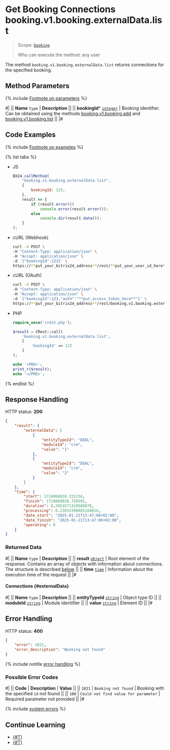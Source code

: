 # Get Booking Connections booking.v1.booking.externalData.list

> Scope: [`booking`](../../../scopes/permissions.md)
>
> Who can execute the method: any user

The method `booking.v1.booking.externalData.list` returns connections for the specified booking.

## Method Parameters

{% include [Footnote on parameters](../../../../_includes/required.md) %}

#|
|| **Name**
`type` | **Description** ||
|| **bookingId***
[`integer`](../../../data-types.md) | Booking identifier.
Can be obtained using the methods [booking.v1.booking.add](../booking-v1-booking-add.md) and [booking.v1.booking.list](../booking-v1-booking-list.md) ||
|#

## Code Examples

{% include [Footnote on examples](../../../../_includes/examples.md) %}

{% list tabs %}

- JS

    ```js
    BX24.callMethod(
        "booking.v1.booking.externalData.list",
        {
            bookingId: 123,
        },
        result => {
            if (result.error())
                console.error(result.error());
            else
                console.dir(result.data());
        }
    );
    ```

- cURL (Webhook)

    ```bash
    curl -X POST \
    -H "Content-Type: application/json" \
    -H "Accept: application/json" \
    -d '{"bookingId":123}' \
    https://**put_your_bitrix24_address**/rest/**put_your_user_id_here**/**put_your_webhook_here**/booking.v1.booking.externalData.list
    ```

- cURL (OAuth)

    ```bash
    curl -X POST \
    -H "Content-Type: application/json" \
    -H "Accept: application/json" \
    -d '{"bookingId":123,"auth":"**put_access_token_here**"}' \
    https://**put_your_bitrix24_address**/rest/booking.v1.booking.externalData.list
    ```

- PHP

    ```php
    require_once('crest.php');

    $result = CRest::call(
        'booking.v1.booking.externalData.list',
        [
            'bookingId' => 123
        ]
    );

    echo '<PRE>';
    print_r($result);
    echo '</PRE>';
    ```

{% endlist %}

## Response Handling

HTTP status: **200**

```json
{
    "result": {
        "externalData": [
            {
                "entityTypeId": "DEAL",
                "moduleId": "crm",
                "value": "1"
            },
            {
                "entityTypeId": "DEAL",
                "moduleId": "crm",
                "value": "2"
            }
        ]
    },
    "time": {
        "start": 1724068028.331234,
        "finish": 1724068028.726591,
        "duration": 0.3953571319580078,
        "processing": 0.13033390045166016,
        "date_start": "2025-01-21T13:47:08+02:00",
        "date_finish": "2025-01-21T13:47:08+02:00",
        "operating": 0
    }
}
```

### Returned Data

#|
|| **Name**
`type` | **Description** ||
|| **result**
[`object`](../../../data-types.md) | Root element of the response. Contains an array of objects with information about connections. The structure is described [below](#externalData) ||
|| **time**
[`time`](../../../data-types.md#time) | Information about the execution time of the request ||
|#

#### Connections {#externalData}

#|
|| **Name**
`type` | **Description** ||
|| **entityTypeId**
[`string`](../../../data-types.md) | Object type ID ||
|| **moduleId**
[`string`](../../../data-types.md) | Module identifier ||
|| **value**
[`string`](../../../data-types.md) | Element ID ||
|#

## Error Handling

HTTP status: **400**

```json
{
    "error": 1021,
    "error_description": "Booking not found"
}
```

{% include notitle [error handling](../../../../_includes/error-info.md) %}

### Possible Error Codes

#|
|| **Code** | **Description** | **Value** ||
|| `1021` | `Booking not found` | Booking with the specified `id` not found ||
|| `100` | `Could not find value for parameter` | Required parameter not provided ||
|#

{% include [system errors](../../../../_includes/system-errors.md) %}

## Continue Learning

- [{#T}](./booking-v1-booking-externaldata-set.md)
- [{#T}](./booking-v1-booking-externaldata-unset.md)